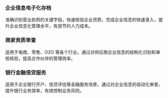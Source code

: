 ### 企业信息电子化存档
准确识别营业执照的关键字段，快速核验企业资质，完成企业信息的快速录入，提升企业信息化管理水平，有效节约人力成本。

### 商家资质审查
适用于电商、零售、O2O 等各个行业，通过对供应商企业信息的结构化识别和审核核验，提高合作伙伴的管理效率。

### 银行金融信贷服务
适用于企业银行开户、信贷评估等金融服务场景，通过对企业信息的自动化审查，提升银行业务效率，有效控制业务风险。

